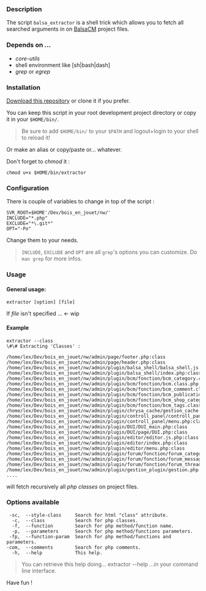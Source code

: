 ### Description

The script `balsa_extractor` is a shell trick which allows you to fetch all searched arguments in on [BalsaCM]() project files.

### Depends on ...

* _core-utils_
* shell environment like \[sh|bash|dash\]
* _grep_ or _egrep_ 

### Installation

[Download this repository](http://lab.thomaslleixa.fr/balsa_extractor/repository/archive) or clone it if you prefer.

You can keep this script in your root development project directory or copy it in your `$HOME/bin/`.

> Be sure to add `$HOME/bin/` to your `$PATH` and logout+login to your shell to reload it!

Or make an alias or copy/paste or... whatever.

Don't forget to _chmod_ it :

    chmod u+x $HOME/bin/extractor
  
### Configuration

There is couple of variables to change in top of the script :

    SVR_ROOT=$HOME'/Dev/bois_en_jouet/nw/'
    INCLUDE="*.php"
    EXCLUDE="*\.git*"
    OPT="-Po"

Change them to your needs.

> `INCLUDE`, `EXCLUDE` and `OPT` are all `grep`'s options you can customize. Do `man grep` for more infos.

### Usage

#### General usage:

    extractor [option] [file]
  
If _file_ isn't specified ...  ← wip

#### Example

    extractor --class
    \#\# Extracting 'Classes' :

    /home/lex/Dev/bois_en_jouet/nw/admin/page/footer.php:class
    /home/lex/Dev/bois_en_jouet/nw/admin/page/header.php:class
    /home/lex/Dev/bois_en_jouet/nw/admin/plugin/balsa_shell/balsa_shell.js.php:class
    /home/lex/Dev/bois_en_jouet/nw/admin/plugin/balsa_shell/index.php:class
    /home/lex/Dev/bois_en_jouet/nw/admin/plugin/bcm/fonction/bcm_category.class.php:class
    /home/lex/Dev/bois_en_jouet/nw/admin/plugin/bcm/fonction/bcm.class.php:class
    /home/lex/Dev/bois_en_jouet/nw/admin/plugin/bcm/fonction/bcm_comment.class.php:class
    /home/lex/Dev/bois_en_jouet/nw/admin/plugin/bcm/fonction/bcm_publication.class.php:class
    /home/lex/Dev/bois_en_jouet/nw/admin/plugin/bcm/fonction/bcm_shop_category.class.php:class
    /home/lex/Dev/bois_en_jouet/nw/admin/plugin/bcm/fonction/bcm_tags.class.php:class
    /home/lex/Dev/bois_en_jouet/nw/admin/plugin/chrysa_cache/gestion_cache.php:class
    /home/lex/Dev/bois_en_jouet/nw/admin/plugin/controll_panel/controll_panel.php:class
    /home/lex/Dev/bois_en_jouet/nw/admin/plugin/controll_panel/menu.php:class
    /home/lex/Dev/bois_en_jouet/nw/admin/plugin/DUI/DUI_main.php:class
    /home/lex/Dev/bois_en_jouet/nw/admin/plugin/DUI/page/DUI.php:class
    /home/lex/Dev/bois_en_jouet/nw/admin/plugin/editor/editor.js.php:class
    /home/lex/Dev/bois_en_jouet/nw/admin/plugin/editor/index.php:class
    /home/lex/Dev/bois_en_jouet/nw/admin/plugin/editor/menu.php:class
    /home/lex/Dev/bois_en_jouet/nw/admin/plugin/forum/fonction/forum_categories.class.php:class
    /home/lex/Dev/bois_en_jouet/nw/admin/plugin/forum/fonction/forum_message.class.php:class
    /home/lex/Dev/bois_en_jouet/nw/admin/plugin/forum/fonction/forum_thread.class.php:class
    /home/lex/Dev/bois_en_jouet/nw/admin/plugin/gestion_plugin/gestion.php:class
    ....    

will fetch recursively all _php classes_ on project files. 

### Options available
  
     -sc,  --style-class     Search for html "class" attribute.
      -c,  --class           Search for php classes.
      -f,  --function        Search for php method/function name.
      -p,  --parameters      Search for php method/functions parameters.
     -fp,  --function-param  Search for php method/functions and parameters.
    -com,  --comments        Search for php comments.
      -h,  --help            This help.
  

> You can retrieve this help doing...
>     extractor --help
> ...in your command line interface.

Have fun !
